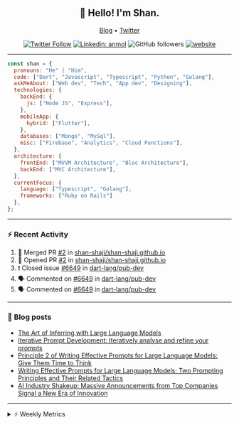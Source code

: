 <h2 align="center">👋 Hello! I'm Shan.</h2>
<p align="center">
  <a href="https://medium.com/feed/@shan-shaji">Blog</a> •
  <a href="https://twitter.com/intent/follow?screen_name=shan__shaji">Twitter</a>
</p>

<p align="center"><a href="https://twitter.com/intent/follow?screen_name=shan__shaji"><img src="https://img.shields.io/twitter/follow/shan__shaji?style=flat" alt="Twitter Follow"></a>
<a href="https://www.linkedin.com/in/shan-shaji/"><img src="https://img.shields.io/badge/shan-shaji?style=flat-square&amp;logo=Linkedin&amp;logoColor=white&amp;link=https://www.linkedin.com/in/shan-shaji/" alt="Linkedin: anmol"></a>
<img src="https://img.shields.io/github/followers/shan-shaji?label=Follow&amp;style=social" alt="GitHub followers">
<a href="http://shan-shaji.github.io/"><img src="https://img.shields.io/badge/Website-46a2f1.svg?&amp;style=flat-square&amp;logo=Google-Chrome&amp;logoColor=white&amp;link=http://shan-shaji.github.io/" alt="website"></a></p>

<hr>

```javascript
const shan = {
  pronouns: "He" | "Him",
  code: ["Dart", "Javascript", "Typescript", "Python", "Golang"],
  askMeAbout: ["Web dev", "Tech", "App dev", "Designing"],
  technologies: {
    backEnd: {
      js: ["Node JS", "Express"],
    },
    mobileApp: {
      hybrid: ["Flutter"],
    },
    databases: ["Mongo", "MySql"],
    misc: ["Firebase", "Analytics", "Cloud Functions"],
  },
  architecture: {
    frontEnd: ["MVVM Architecture", "Bloc Architecture"],
    backEnd: ["MVC Architecture"],
  },
  currentFocus: {
    language: ["Typescript", "Golang"],
    frameworks: ["Ruby on Rails"]
  },
};
```

---

### ⚡ Recent Activity

<!--START_SECTION:activity-->
1. 🎉 Merged PR [#2](https://github.com/shan-shaji/shan-shaji.github.io/pull/2) in [shan-shaji/shan-shaji.github.io](https://github.com/shan-shaji/shan-shaji.github.io)
2. 💪 Opened PR [#2](https://github.com/shan-shaji/shan-shaji.github.io/pull/2) in [shan-shaji/shan-shaji.github.io](https://github.com/shan-shaji/shan-shaji.github.io)
3. ❗️ Closed issue [#6649](https://github.com/dart-lang/pub-dev/issues/6649) in [dart-lang/pub-dev](https://github.com/dart-lang/pub-dev)
4. 🗣 Commented on [#6649](https://github.com/dart-lang/pub-dev/issues/6649) in [dart-lang/pub-dev](https://github.com/dart-lang/pub-dev)
5. 🗣 Commented on [#6649](https://github.com/dart-lang/pub-dev/issues/6649) in [dart-lang/pub-dev](https://github.com/dart-lang/pub-dev)
<!--END_SECTION:activity-->

---

### 📕 Blog posts

<!-- BLOG-POST-LIST:START -->
- [The Art of Inferring with Large Language Models](https://dev.to/shanshaji/the-art-of-inferring-with-large-language-models-243m)
- [Iterative Prompt Development: Iteratively analyse and refine your prompts](https://dev.to/shanshaji/iterative-prompt-development-iteratively-analyse-and-refine-your-prompts-3ibl)
- [Principle 2 of Writing Effective Prompts for Large Language Models: Give Them Time to Think](https://dev.to/shanshaji/principle-2-of-writing-effective-prompts-for-large-language-models-give-them-time-to-think-25j3)
- [Writing Effective Prompts for Large Language Models: Two Prompting Principles and Their Related Tactics](https://dev.to/shanshaji/writing-effective-prompts-for-large-language-models-two-prompting-principles-and-their-related-tactics-151a)
- [AI Industry Shakeup: Massive Announcements from Top Companies Signal a New Era of Innovation](https://dev.to/shanshaji/ai-industry-shakeup-massive-announcements-from-top-companies-signal-a-new-era-of-innovation-pj7)
<!-- BLOG-POST-LIST:END -->

<hr>
<details>
    <summary>⚡ Weekly Metrics</summary>
    <p>
    
<!--START_SECTION:waka-->
![Code Time](http://img.shields.io/badge/Code%20Time-2%2C121%20hrs%2020%20mins-blue)

![Profile Views](http://img.shields.io/badge/Profile%20Views-7-blue)

**🐱 My GitHub Data** 

> 📦 ? Used in GitHub's Storage 
 > 
> 🏆 341 Contributions in the Year 2023
 > 
> 💼 Opted to Hire
 > 
> 📜 135 Public Repositories 
 > 
> 🔑 0 Private Repositories 
 > 
**I'm a Night 🦉** 

```text
🌞 Morning                4415 commits        ███░░░░░░░░░░░░░░░░░░░░░░   11.45 % 
🌆 Daytime                10405 commits       ███████░░░░░░░░░░░░░░░░░░   26.98 % 
🌃 Evening                17714 commits       ███████████░░░░░░░░░░░░░░   45.93 % 
🌙 Night                  6036 commits        ████░░░░░░░░░░░░░░░░░░░░░   15.65 % 
```
📅 **I'm Most Productive on Thursday** 

```text
Monday                   5457 commits        ████░░░░░░░░░░░░░░░░░░░░░   14.15 % 
Tuesday                  6163 commits        ████░░░░░░░░░░░░░░░░░░░░░   15.98 % 
Wednesday                4822 commits        ███░░░░░░░░░░░░░░░░░░░░░░   12.50 % 
Thursday                 8166 commits        █████░░░░░░░░░░░░░░░░░░░░   21.17 % 
Friday                   6669 commits        ████░░░░░░░░░░░░░░░░░░░░░   17.29 % 
Saturday                 3564 commits        ██░░░░░░░░░░░░░░░░░░░░░░░   09.24 % 
Sunday                   3729 commits        ██░░░░░░░░░░░░░░░░░░░░░░░   09.67 % 
```


📊 **This Week I Spent My Time On** 

```text
🕑︎ Time Zone: Asia/Kolkata

💬 Programming Languages: 
Dart                     6 hrs 20 mins       ████████░░░░░░░░░░░░░░░░░   32.40 % 
TypeScript               5 hrs 49 mins       ███████░░░░░░░░░░░░░░░░░░   29.74 % 
ERB                      2 hrs 41 mins       ███░░░░░░░░░░░░░░░░░░░░░░   13.77 % 
Ruby                     2 hrs 8 mins        ███░░░░░░░░░░░░░░░░░░░░░░   10.97 % 
YAML                     1 hr 3 mins         █░░░░░░░░░░░░░░░░░░░░░░░░   05.42 % 

🔥 Editors: 
VS Code                  12 hrs 51 mins      ████████████████░░░░░░░░░   65.69 % 
Android Studio           6 hrs 43 mins       █████████░░░░░░░░░░░░░░░░   34.31 % 

🐱‍💻 Projects: 
turbo-flutter            6 hrs 33 mins       ████████░░░░░░░░░░░░░░░░░   33.50 % 
turbo                    5 hrs 23 mins       ███████░░░░░░░░░░░░░░░░░░   27.51 % 
homeday-functions        5 hrs 6 mins        ███████░░░░░░░░░░░░░░░░░░   26.09 % 
shan-shaji.github.io     1 hr 35 mins        ██░░░░░░░░░░░░░░░░░░░░░░░   08.16 % 
edubites                 45 mins             █░░░░░░░░░░░░░░░░░░░░░░░░   03.86 % 

💻 Operating System: 
Mac                      19 hrs 34 mins      █████████████████████████   100.00 % 
```

**I Mostly Code in Dart** 

```text
Dart                     53 repos            ███████████░░░░░░░░░░░░░░   45.69 % 
Python                   5 repos             █░░░░░░░░░░░░░░░░░░░░░░░░   04.31 % 
Ruby                     3 repos             █░░░░░░░░░░░░░░░░░░░░░░░░   02.59 % 
Go                       3 repos             █░░░░░░░░░░░░░░░░░░░░░░░░   02.59 % 
Shell                    1 repo              ░░░░░░░░░░░░░░░░░░░░░░░░░   00.86 % 
```




 Last Updated on 26/05/2023 18:48:33 UTC
<!--END_SECTION:waka-->

</p>
 </details>
